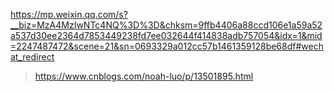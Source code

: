 https://mp.weixin.qq.com/s?__biz=MzA4MzIwNTc4NQ%3D%3D&chksm=9ffb4406a88ccd106e1a59a52a537d30ee2364d7853449238fd7ee032644f414838adb757054&idx=1&mid=2247487472&scene=21&sn=0693329a012cc57b1461359128be68df#wechat_redirect

> https://www.cnblogs.com/noah-luo/p/13501895.html

